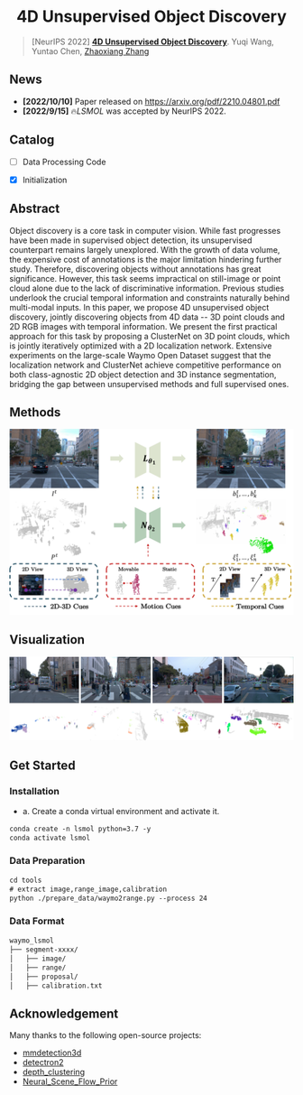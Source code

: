 # <center>4D Unsupervised Object Discovery<center>
> [NeurIPS 2022] [**4D Unsupervised Object Discovery**](https://arxiv.org/pdf/2210.04801.pdf).
> Yuqi Wang, Yuntao Chen, [Zhaoxiang Zhang](https://zhaoxiangzhang.net)


## News
- **[2022/10/10]** Paper released on <https://arxiv.org/pdf/2210.04801.pdf>
- **[2022/9/15]** 🔥*LSMOL* was accepted by NeurIPS 2022.


## Catalog
- [ ] Data Processing Code 
- [x] Initialization


## Abstract
Object discovery is a core task in computer vision. While fast progresses have been made in supervised object detection, its unsupervised counterpart remains largely unexplored. With the growth of data volume, the expensive cost of annotations is the major limitation hindering further study.  Therefore, discovering objects without annotations has great significance. However, this task seems impractical on still-image or point cloud alone due to the lack of discriminative information. Previous studies underlook the crucial temporal information and constraints naturally behind multi-modal inputs. In this paper, we propose 4D unsupervised object discovery, jointly discovering objects from 4D data -- 3D point clouds and 2D RGB images with temporal information. We present the first practical approach for this task by proposing a ClusterNet on 3D point clouds, which is jointly iteratively optimized with a 2D localization network. Extensive experiments on the large-scale Waymo Open Dataset suggest that the localization network and ClusterNet achieve competitive performance on both class-agnostic 2D object detection and 3D instance segmentation, bridging the gap between unsupervised methods and full supervised ones.


## Methods
![method](figs/pipeline.png "model arch")


## Visualization
![vis](figs/prediction.png "prediction")


## Get Started


### Installation
- a. Create a conda virtual environment and activate it.
```
conda create -n lsmol python=3.7 -y
conda activate lsmol
```


### Data Preparation
```
cd tools
# extract image,range_image,calibration
python ./prepare_data/waymo2range.py --process 24
```


### Data Format
```
waymo_lsmol
├── segment-xxxx/
│   ├── image/
│   ├── range/
│   ├── proposal/
│   ├── calibration.txt 
```


## Acknowledgement 
Many thanks to the following open-source projects:
* [mmdetection3d](https://github.com/open-mmlab/mmdetection3d)
* [detectron2](https://github.com/facebookresearch/detectron2)  
* [depth_clustering](https://github.com/PRBonn/depth_clustering)
* [Neural_Scene_Flow_Prior](https://github.com/Lilac-Lee/Neural_Scene_Flow_Prior)